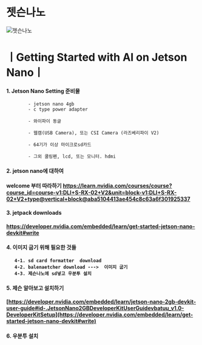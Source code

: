 # 젯슨나노
![젯슨나노](https://github.com/user-attachments/assets/e0379a47-586b-4477-9721-cbfc362b87a0)


# ㅣGetting Started with AI on Jetson Nanoㅣ


#### 1. Jetson Nano Setting 준비물
    
```  
        - jetson nano 4gb
        - c type power adapter
  
        - 와이파이 동글
  
        - 웹캠(USB Camera), 또는 CSI Camera (라즈베리파이 V2)
  
        - 64기가 이상 마이크로sd카드
  
        - 그외 쿨링펜, lcd, 또는 모니터. hdmi
```
 

#### 2. jetson nano에 대하여

<b>  welcome 부터 따라하기
       https://learn.nvidia.com/courses/course?course_id=course-v1:DLI+S-RX-02+V2&unit=block-v1:DLI+S-RX-02+V2+type@vertical+block@aba5104413ae454c8c63a6f301925337

#### 3. jetpack downloads 
  
<b>      https://developer.nvidia.com/embedded/learn/get-started-jetson-nano-devkit#write

#### 4. 이미지  굽기 위해 필요한 것들

       4-1. sd card formatter  download
       4-2. balenaetcher download --->  이미지 굽기
       4-3. 제슨나노에 sd넣고 우분투 설치
       
#### 5. 제슨 알아보고 설치하기
  
  [https://developer.nvidia.com/embedded/learn/jetson-nano-2gb-devkit-user-guide#id-.JetsonNano2GBDeveloperKitUserGuidevbatuu_v1.0-DeveloperKitSetup](https://developer.nvidia.com/embedded/learn/get-started-jetson-nano-devkit#write)

#### 6. 우분투 설치
